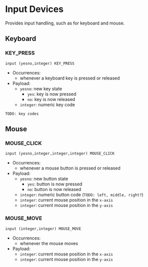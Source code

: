 # Input Devices

Provides input handling, such as for keyboard and mouse.

## Keyboard

### KEY_PRESS

```ceu
input (yesno,integer) KEY_PRESS
```

- Occurrences:
    - whenever a keyboard key is pressed or released
- Payload:
    - `yesno`: new key state
        - `yes`: key is now pressed
        - `no`: key is now released
    - `integer`: numeric key code

`TODO: key codes`

## Mouse

### MOUSE_CLICK

```ceu
input (yesno,integer,integer,integer) MOUSE_CLICK
```

- Occurrences:
    - whenever a mouse button is pressed or released
- Payload:
    - `yesno`: new button state
        - `yes`: button is now pressed
        - `no`: button is now released
    - `integer`:  numeric button code (`TODO: left, middle, right?`)
    - `integer`:  current mouse position in the `x-axis`
    - `integer`:  current mouse position in the `y-axis`

### MOUSE_MOVE

```ceu
input (integer,integer) MOUSE_MOVE
```

- Occurrences:
    - whenever the mouse moves
- Payload:
    - `integer`:  current mouse position in the `x-axis`
    - `integer`:  current mouse position in the `y-axis`
